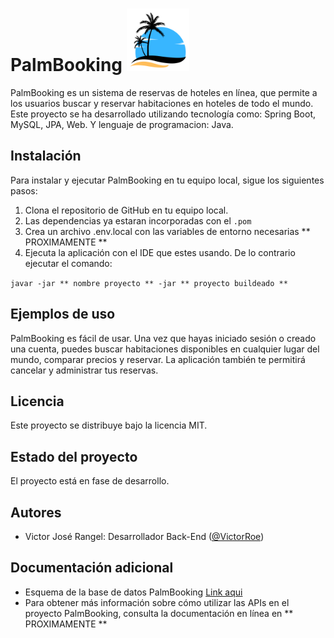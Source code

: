 # PalmBooking <img src="./logo.png" with=40px height=100x>





PalmBooking es un sistema de reservas de hoteles en línea, que permite a los usuarios buscar y reservar habitaciones en hoteles de todo el mundo. Este proyecto se ha desarrollado utilizando tecnología como: Spring Boot, MySQL, JPA, Web. Y lenguaje de programacion: Java.

## Instalación

Para instalar y ejecutar PalmBooking en tu equipo local, sigue los siguientes pasos:

1. Clona el repositorio de GitHub en tu equipo local.
2. Las dependencias ya estaran incorporadas con el `` .pom ``
3. Crea un archivo .env.local con las variables de entorno necesarias ** PROXIMAMENTE **
4. Ejecuta la aplicación con el IDE que estes usando. De lo contrario ejecutar el comando:

`` javar -jar ** nombre proyecto ** -jar ** proyecto buildeado ** ``

## Ejemplos de uso

PalmBooking es fácil de usar. Una vez que hayas iniciado sesión o creado una cuenta, puedes buscar habitaciones disponibles en cualquier lugar del mundo, comparar precios y reservar. La aplicación también te permitirá cancelar y administrar tus reservas.

## Licencia

Este proyecto se distribuye bajo la licencia MIT.

## Estado del proyecto

El proyecto está en fase de desarrollo.

## Autores

- Victor José Rangel: Desarrollador Back-End ([@VictorRoe](https://github.com/VictorRoe))

## Documentación adicional

* Esquema de la base de datos PalmBooking [Link aqui](https://drive.google.com/file/d/1PHd5_5hHSNCF50Od9svrL5GkL_6banWl/view?usp=sharing)
* Para obtener más información sobre cómo utilizar las APIs en el proyecto PalmBooking, consulta la documentación en línea en ** PROXIMAMENTE **
